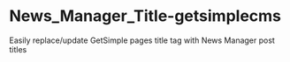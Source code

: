 News_Manager_Title-getsimplecms
===============================

Easily replace/update GetSimple pages title tag with News Manager post titles